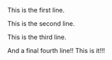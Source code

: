 This is the first line.

This is the second line.

This is the third line.

And a final fourth line!! This is it!!!
